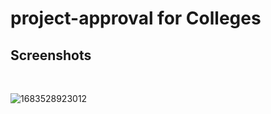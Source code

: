 # project-approval for Colleges

## Screenshots
<br>

![1683528923012](https://user-images.githubusercontent.com/108398295/236760758-ddc97d9b-e62d-4a23-81a0-0af9ab6f8383.jpg)
